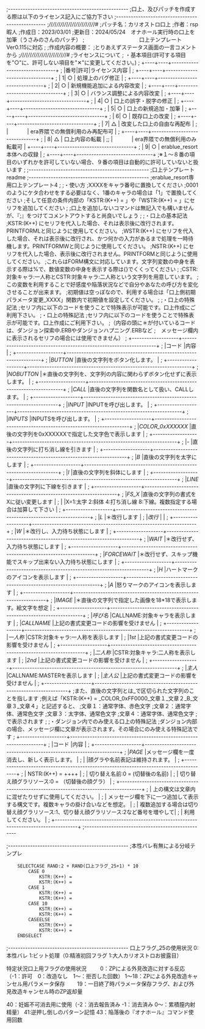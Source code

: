;-------------------------------------------------
;口上、及びパッチを作成する際は以下のライセンス記入にご協力下さい
;-------------------------------------------------
;_/_/_/_/_/_/_/_/_/_/_/_/_/_/_/_/_/_/_/_/_/_/_/_/#
;パッチ名：カリオストロ口上
;作者：rsp暇人
;作成日：2023/03/01
;更新日：2024/05/24　オナホール実行時の口上を加筆（うさみのさんのパッチ）
;　　　　　　　　　 　口上テンプレートVer0.115に対応
;
;作成内容の概要：
;とりあえずステータス画面の一言コメントから
;_/_/_/_/_/_/_/_/_/_/_/_/_/_/_/_/_/_/_/_/_/_/_/_/#
;ライセンスについて
;	・基本項目(許可する項目を"○"に、許可しない項目を"✕"に変更してください。)
;	+----+----+-------------------------------+
;	|番号|許可|ライセンス内容                 |
;	+----+----+-------------------------------+
;	|   1| ○  | 処理上のバグ修正              |
;	+----+----+-------------------------------+
;	|   2| ○  | 新規機能追加による内容改変    |
;	+----+----+-------------------------------+
;	|   3| ○  | バランス調整による内容改変    |
;	+----+----+-------------------------------+
;	|   4| ○  | 口上の誤字・脱字の修正        |
;	+----+----+-------------------------------+
;	|   5| ○  | 口上の新規追加・加筆          |
;	+----+----+-------------------------------+
;	|   6| ○  | 既存口上の改変                |
;	+----+----+-------------------------------+
;	|   7| △ | 改変した口上の自由な再配布     |
;	|  　　　 | era界隈での無償利用のみ再配布可 |
;	+----+----+-------------------------------+
;	|   8| △ | 口上内容の転載                |
;;	|  　　　 | era界隈での無償利用のみ転載可  |
	+----+----+-------------------------------+
;	|   9| ○  | erablue_resort本体への収録    |
;	+----+----+-------------------------------+
;※１～８番の項目のいずれかを許可していない場合、９番の項目は自動的に許可していないと扱います
;
;-------------------------------------------------
;口上テンプレートreadme
;-------------------------------------------------
;erablue_resort専用口上テンプレート4
;
;・使い方
;XXXXをキャラ番号に置換してください
;0001のようにケタ合わせをする必要はなく、1番のキャラの場合は「1」で置換してください
;そして任意の条件内部の「KSTR:(K++) = 」や「WSTR:(K++) = 」にセリフを追加してください
;
;口上を追加しないコマンドは無記入でも構いませんが、『;』をつけてコメントアウトすると尚良いでしょう
;
;・口上の基本記法
;KSTR:(K++) にセリフを代入した場合、それは表示後に改行されます。PRINTFORMLと同じように使用してください。
;WSTR:(K++) にセリフを代入した場合、それは表示後に改行され、かつ何かの入力があるまで処理を一時待機します。PRINTFORMWと同じように使用してください。
;NSTR:(K++) にセリフを代入した場合、表示後に改行されません。PRINTFORMと同じように使用してください。
;これらはFORM構文に対応しています。文字列変数の中身を表示する際は%で、数値変数の中身を表示する際は{}でくくってください
;
;CSTR:対象キャラ:一人称とCSTR:対象キャラ:二人称という文字列を用意しています。
;この変数を利用することで好感度や陥落状況などで自分やあなたの呼び方を変化させることが出来ます。
;初期値は空っぽなので、利用する場合は「口上側初期パラメータ変更_XXXX」関数内で初期値を設定してください。
;
;・口上の特殊記法
;セリフ内に以下のコードを使うことで特殊表示が可能です。口上作成にご利用下さい。
;・口上の特殊記法
;セリフ内に以下のコードを使うことで特殊表示が可能です。口上作成にご利用下さい。
;（内容の頭に＊が付いているコードは、ダンジョン探索中.ERBやダンジョンハプニング.ERBなど
;　メッセージ欄内に表示されるセリフの場合には使用できません）
;	+-------------------+-------------------------------------------------------------------+
;	|コード             |内容                                                               |
;	+-------------------+-------------------------------------------------------------------+
;	|_BUTTON_           |直後の文字列をボタン化します。                                       |
;	+-------------------+-------------------------------------------------------------------+
;	|_NOBUTTON_         |＊直後の文字列を、文字列の内容に関わらずボタン化せずに表示します。      |
;	+-------------------+-------------------------------------------------------------------+
;	|_CALL_             |直後の文字列を関数名として扱い、CALLします。                          |
;	+-------------------+-------------------------------------------------------------------+
;	|_INPUT_            |INPUTを呼び出します。                                               |
;	+-------------------+-------------------------------------------------------------------+
;	|_INPUTS_           |INPUTSを呼び出します。                                              |
;	+-------------------+-------------------------------------------------------------------+
;	|_COLOR_0xXXXXXX_   |直後の文字列を0xXXXXXXで指定した文字色で表示します                   |
;	+-------------------+-------------------------------------------------------------------+
;	|_-_                |直後の文字列に打ち消し線を引きます                                   |
;	+-------------------+-------------------------------------------------------------------+
;	|_B_                |直後の文字列を太字にします                                          |
;	+-------------------+-------------------------------------------------------------------+
;	|_I_                |直後の文字列を斜体にします                                          |
;	+-------------------+-------------------------------------------------------------------+
;	|_LINE_             |直後の文字列に下線を引きます                                        |
;	+-------------------+-------------------------------------------------------------------+
;	|_FS_X_             |直後の文字列の書式をXに従い変更します                                |
;	|                   |X=1:太字 2:斜体 4:打ち消し線 8:下線。複数指定する場合は加算して下さい |
;	+-------------------+-------------------------------------------------------------------+
;	|_L_                |＊改行します                                                       |
;	|_改行_             |                                                                   |
;	+-------------------+-------------------------------------------------------------------+
;	|_W_                |＊改行し、入力待ち状態にします                                       |
;	+-------------------+-------------------------------------------------------------------+
;	|_WAIT_             |＊改行せず、入力待ち状態にします                                     |
;	+-------------------+-------------------------------------------------------------------+
;	|_FORCEWAIT_        |＊改行せず、スキップ機能でスキップ出来ない入力待ち状態にします         |
;	+-------------------+-------------------------------------------------------------------+
;	|_H_                |ハートマークのアイコンを表示します                                   |
;	+-------------------+-------------------------------------------------------------------+
;	|_A_                |怒りマークのアイコンを表示します                                     |
;	+-------------------+-------------------------------------------------------------------+
;	|_IMAGE_            |＊直後の文字列で指定した画像を18*18で表示します。絵文字を想定          |
;	+-------------------+-------------------------------------------------------------------+
;	|_呼び名_           |CALLNAME:対象キャラを表示します                                     |
;	|_CALLNAME_         |上記の書式変更コードの影響を受けません                               |
;	+-------------------+-------------------------------------------------------------------+
;	|_一人称_           |CSTR:対象キャラ:一人称を表示します                                   |
;	|_1st_              |上記の書式変更コードの影響を受けません                               |
;	+-------------------+-------------------------------------------------------------------+
;	|_二人称_           |CSTR:対象キャラ:二人称を表示します                                   |
;	|_2nd_              |上記の書式変更コードの影響を受けません                               |
;	+-------------------+-------------------------------------------------------------------+
;	|_主人_             |CALLNAME:MASTERを表示します                                         |
;	|_主人公_           |上記の書式変更コードの影響を受けません                               |
;	+-------------------+-------------------------------------------------------------------+
;また、直後の文字列とは_で区切られた文字列のことを指します
;例えば「KSTR:(K++) = _COLOR_0xFF0000_文章１_文章２_B_文章３_文章４」と記述すると、
;文章１：通常字体、赤色文字
;文章２：通常字体、通常色文字
;文章３：太字体、通常色文字
;文章４：通常字体、通常色文字
;で表示されます
;
;・ダンジョン内でのみ使える口上の特殊記法
;ダンジョン内部の場合、メッセージ欄に文章が表示されます。その場合にのみ使える特殊記法です
;	+-------------------+-------------------------------------------------------------------+
;	|コード             |内容                                                               |
;	+-------------------+-------------------------------------------------------------------+
;	|_PAGE_             |メッセージ欄を一度消去し、新しく表示します。                       |
;	|                   |顔グラや名前表記は維持されます。                                   |
;	+---------------------------------------------------------------------------------------+
;	| NSTR:(K++) = ++++                                                                     |
;	| 切り替え名前:0 = (切替後の名前)                                                       |
;	| 切り替え顔グラリソース:0 = （切替後の顔グラ）                                         |
;	+---------------------------------------------------------------------------------------+
;	| 上の構文は文章内に混ぜたりせずに使用してください。                                    |
;	| メッセージ欄を下に一つ追加して表示する構文です。複数キャラの掛け合いなどを想定。      |
;	| 複数追加する場合は切り替え顔グラリソース:1、切り替え顔グラリソース:2など番号を増やして|
;	| 利用してください。                                                                    |
;	+---------------------------------------------------------------------------------------+
;--------------------------------------------------



;-------------------------------------------------
;本性バレ有無による分岐テンプレ


		SELECTCASE RAND:2 + RAND(口上フラグ_25+1) * 10
			CASE 0
				KSTR:(K++) = 
				KSTR:(K++) = 
			CASE 1
				KSTR:(K++) = 
				KSTR:(K++) = 
			CASE 10
				KSTR:(K++) = 
				KSTR:(K++) = 
			CASEELSE
				KSTR:(K++) = 
				KSTR:(K++) = 
		ENDSELECT
;-------------------------------------------------
口上フラグ_25の使用状況
	0:本性バレ 
	1:ビット処理（0:精液初回フラグ 1:大人カリオストロお披露目）

特定状況口上用フラグの使用状況
 　　 0：ZPによる外見改造に対する反応（-1：許可　0：改造なし　1～：拒否した回数）
  1～18：ZPによる外見改造キャンセル用パラメータ保存
 　　19：一日終了時パラメータ保存フラグ、および外見改造キャンセル時のZP返却量


 40：妊娠不可消去用に使用（-2：消去報告済み -1：消去済み 0～：累積膣内射精量）
 41:逆押し倒しのパターン記憶
 43：陥落後の『オナホール』コマンド使用回数
